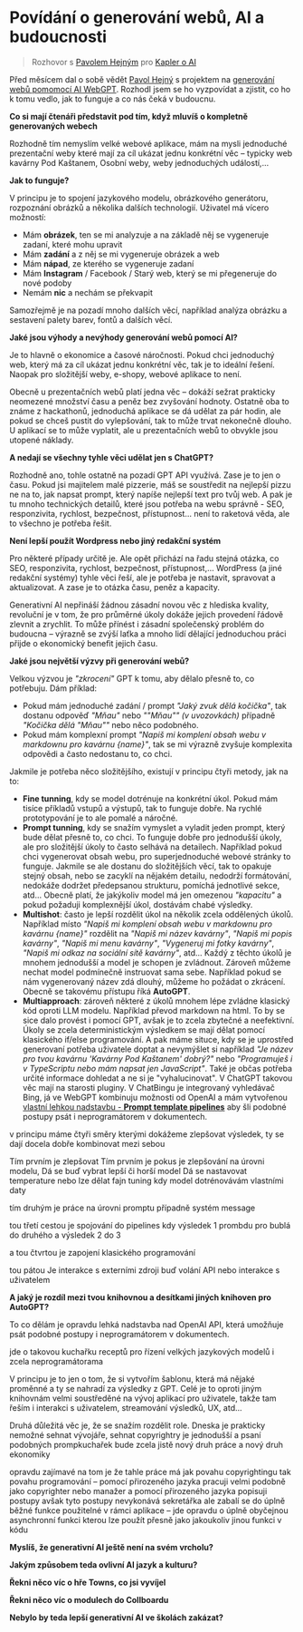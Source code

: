 # Povídání o generování webů, AI a budoucnosti

> Rozhovor s [Pavolem Hejným](https://www.pavolhejny.com/) pro [Kapler o AI](https://www.kapler.cz/category/AI/)

Před měsícem dal o sobě vědět [Pavol Hejný](https://www.pavolhejny.com/) s projektem na [generování webů pomomocí AI WebGPT](https://webgpt.cz/).
Rozhodl jsem se ho vyzpovídat a zjistit, co ho k tomu vedlo, jak to funguje a co nás čeká v budoucnu.

**Co si mají čtenáři představit pod tím, když mluvíš o kompletně generovaných webech**

Rozhodně tím nemyslím velké webové aplikace, mám na mysli jednoduché prezentační weby které mají za cíl ukázat jednu konkrétní věc – typicky web kavárny Pod Kaštanem, Osobní weby, weby jednoduchých událostí,...

**Jak to funguje?**

V principu je to spojení jazykového modelu, obrázkového generátoru, rozpoznání obrázků a několika dalších technologií.
Uživatel má vícero možností:

-   Mám **obrázek**, ten se mi analyzuje a na základě něj se vygeneruje zadaní, které mohu upravit
-   Mám **zadání** a z něj se mi vygeneruje obrázek a web
-   Mám **nápad**, ze kterého se vygeneruje zadaní
-   Mám **Instagram** / Facebook / Starý web, který se mi přegeneruje do nové podoby
-   Nemám **nic** a nechám se překvapit

Samozřejmě je na pozadí mnoho dalších věcí, například analýza obrázku a sestavení palety barev, fontů a dalších věcí.

**Jaké jsou výhody a nevýhody generování webů pomocí AI?**

Je to hlavně o ekonomice a časové náročnosti. Pokud chci jednoduchý web, který má za cíl ukázat jednu konkrétní věc, tak je to ideální řešení.
Naopak pro složitější weby, e-shopy, webové aplikace to není.

Obecně u prezentačních webů platí jedna věc – dokáží sežrat prakticky neomezené množství času a peněz bez zvyšování hodnoty.
Ostatně oba to známe z hackathonů, jednoduchá aplikace se dá udělat za pár hodin, ale pokud se chceš pustit do vylepšování, tak to může trvat nekonečně dlouho. U aplikací se to může vyplatit, ale u prezentačních webů to obvykle jsou utopené náklady.

**A nedají se všechny tyhle věci udělat jen s ChatGPT?**

Rozhodně ano, tohle ostatně na pozadí GPT API využívá. Zase je to jen o času. Pokud jsi majitelem malé pizzerie, máš se soustředit na nejlepší pizzu ne na to, jak napsat prompt, který napíše nejlepší text pro tvůj web. A pak je tu mnoho technických detailů, které jsou potřeba na webu správně - SEO, responzivita, rychlost, bezpečnost, přístupnost... není to raketová věda, ale to všechno je potřeba řešit.

**Není lepší použít Wordpress nebo jiný redakční systém**

Pro některé případy určitě je. Ale opět přichází na řadu stejná otázka, co SEO, responzivita, rychlost, bezpečnost, přístupnost,... WordPress (a jiné redakční systémy) tyhle věci řeší, ale je potřeba je nastavit, spravovat a aktualizovat. A zase je to otázka času, peněz a kapacity.

Generativní AI nepřináší žádnou zásadní novou věc z hlediska kvality, revoluční je v tom, že pro průměrné úkoly dokáže jejich provedení řádově zlevnit a zrychlit. To může přínést i zásadní společenský problém do budoucna – výrazně se zvýší laťka a mnoho lidí dělající jednoduchou práci přijde o ekonomický benefit jejich času.

**Jaké jsou největší výzvy při generování webů?**

Velkou výzvou je _"zkrocení"_ GPT k tomu, aby dělalo přesně to, co potřebuju. Dám příklad:

-   Pokud mám jednoduché zadání / prompt _"Jaký zvuk dělá kočička"_, tak dostanu odpověď _"Mňau"_ nebo *""*Mňau*""* _(v uvozovkách)_ případně *"Kočička dělá "*Mňau*""* nebo něco podobného.
-   Pokud mám komplexní prompt _"Napiš mi komplení obsah webu v markdownu pro kavárnu {name}"_, tak se mi výrazně zvyšuje komplexita odpovědi a často nedostanu to, co chci.

Jakmile je potřeba něco složitějšího, existují v principu čtyři metody, jak na to:

-   **Fine tunning**, kdy se model dotrénuje na konkrétní úkol. Pokud mám tisíce příkladů vstupů a výstupů, tak to funguje dobře. Na rychlé prototypování je to ale pomalé a náročné.
-   **Prompt tunning**, kdy se snažím vymyslet a vyladit jeden prompt, který bude dělat přesně to, co chci. To funguje dobře pro jednodušší úkoly, ale pro složitější úkoly to často selhává na detailech. Například pokud chci vygenerovat obsah webu, pro superjednoduché webové stránky to funguje. Jakmile se ale dostanu do složitějších věcí, tak to opakuje stejný obsah, nebo se zacyklí na nějakém detailu, nedodrží formátování, nedokáže dodržet předepsanou strukturu, pomíchá jednotlivé sekce, atd... Obecně platí, že jakýkoliv model má jen omezenou _"kapacitu"_ a pokud požaduji komplexnější úkol, dostávám chabé výsledky.
-   **Multishot**: často je lepší rozdělit úkol na několik zcela oddělených úkolů. Například místo _"Napiš mi komplení obsah webu v markdownu pro kavárnu {name}"_ rozdělit na _"Napiš mi název kavárny"_, _"Napiš mi popis kavárny"_, _"Napiš mi menu kavárny"_, _"Vygeneruj mi fotky kavárny"_, _"Napiš mi odkaz na sociální sítě kavárny"_, atd... Každý z těchto úkolů je mnohem jednodušší a model je schopen je zvládnout. Zároveň můžeme nechat model podmínečně instruovat sama sebe. Například pokud se nám vygenerovaný název zdá dlouhý, můžeme ho požádat o zkrácení. Obecně se takovému přístupu říká **AutoGPT**.
-   **Multiapproach**: zároveň některé z úkolů mnohem lépe zvládne klasický kód oproti LLM modelu. Například převod markdown na html. To by se sice dalo provést i pomocí GPT, avšak je to zcela zbytečné a neefektivní. Úkoly se zcela deterministickým výsledkem se mají dělat pomocí klasického if/else programování. A pak máme situce, kdy se je uprostřed generovaní potřeba uživatele doptat a nevymýšlet si například _"Je název pro tvou kavárnu 'Kavárny Pod Kaštanem' dobrý?"_ nebo _"Programuješ i v TypeScriptu nebo mám napsat jen JavaScript"_. Také je občas potřeba určité informace dohledat a ne si je "vyhalucinovat". V ChatGPT takovou věc mají na starosti pluginy. V ChatBingu je integrovaný vyhledávač Bing, já ve WebGPT kombinuju možnosti od OpenAI a mám vytvořenou [vlastní lehkou nadstavbu - **Prompt template pipelines**](https://github.com/webgptorg/ptp) aby šli podobné postupy psát i neprogramátorem v dokumentech.



v principu máme čtyři směry kterými dokážeme zlepšovat výsledek, ty se dají docela dobře kombinovat mezi sebou



Tím prvním je zlepšovat Tím prvním je pokus je zlepšování na úrovni modelu, Dá se buď vybrat lepší či horší model Dá se nastavovat temperature nebo lze dělat fajn tuning kdy model dotrénovávám vlastními daty


tím druhým je práce na úrovni promptu případně systém message

tou třetí cestou je spojování do pipelines kdy výsledek 1 prombdu pro bublá do druhého a výsledek 2 do 3

a tou čtvrtou je zapojení klasického programování

tou pátou Je interakce s externími zdroji buď volání API nebo interakce s uživatelem









**A jaký je rozdíl mezi tvou knihovnou a desítkami jiných knihoven pro AutoGPT?**

To co dělám je opravdu lehká nadstavba nad OpenAI API, která umožňuje psát podobné postupy i neprogramátorem v dokumentech.


jde o takovou kuchařku receptů pro řízení velkých jazykových modelů i zcela neprogramátorama

 V principu je to jen o tom, že si vytvořím šablonu, která má nějaké proměnné a ty se nahradí za výsledky z GPT. Celé je to oproti jiným knihovnám velmi soustředěné na vývoj aplikací pro uživatele, takže tam řeším i interakci s uživatelem, streamování výsledků, UX, atd...

Druhá důležitá věc je, že se snažím rozdělit role. Dneska je prakticky nemožné
sehnat vývojáře, sehnat copyrightry je jednodušší a psaní podobných prompkuchařek bude zcela jistě nový druh práce a nový druh ekonomiky

opravdu zajímavé na tom je že tahle práce má jak povahu copyrightingu tak povahu programování – pomocí přirozeného jazyka pracuji velmi podobně jako copyrighter nebo manažer a pomocí přirozeného jazyka popisuji postupy avšak tyto postupy nevykonává sekretářka ale zabalí se do úplně běžné funkce použitelné v rámci aplikace – jde opravdu o úplně obyčejnou asynchronní funkci kterou lze použít přesně jako jakoukoliv jinou funkci v kódu





**Myslíš, že generativní AI ještě není na svém vrcholu?**

<!--



zcela jistě splaskne bublina a mnoho projektů zkrachuje neuspěje nebo zapadne do zapomnění avšak to je naprosto v pořádku – v tuhle chvíli nevíme co dává smysl a Co nedává smysl a bez praktického otestování to ani nezjistíme

co jsem si však zcela jistý, že ještě Rozhodně nejsme Na Vrcholu – Například co se týká generování obrázků je situace taková, že naprostým etalonem je mit Journey 5.x avšak Mid Journey se nedá použít přes API jako komponenta aplikace takže nad ním ještě nemohou vznikat žádné sekundární služby

Dalí i Stable Fusion se tímto způsobem použít dá avšak ty jsou graficky na mnohem nižší úrovni jakmile však přijde Dalí tři případně Mid Journey otevře API přijde podobná vlna záplava sekundárních služeb jako teď probíhá nad textovými modely zároveň tam bude určitý synergický efekt protože pro mnoho věcí dává smysl tyhle dva typy modelů zkombinovat – například pro webgpt 

Také si je dobré uvědomit že chat GPT nebyl ani tolik technologický nebo Ai průlom ale spíš dokázali vytvořit naprosto kularvoucí UX pro už existující GPT které trochu doladili a vylepšili A dokázali vytvořit rozhraní které se kterým dokáže pracovat zcela běžný člověk

zároveň je












-->

<!--
ChatGPT nebyl technologickým průlomem ale UX/Aligment průlomem
-->

**Jakým způsobem teda ovlivní AI jazyk a kulturu?**

<!--
















-->

**Řekni něco víc o hře Towns, co jsi vyvíjel**

<!--
















-->

**Řekni něco víc o modulech do Collboardu**

<!--
















-->

**Nebylo by teda lepší generativní AI ve školách zakázat?**

<!--
















-->

<!--




















Kalkulačka
Musíme se naučit skákat z postavené laťky ne ze země přeskakovat laťku.
-->

<!--

======================================================================================================================

Jsi zkušený novinář a vydavatel, který se věnuje tématu umělé inteligence.
Před pár dny o sobě dal Pavol Hejný vědět s projektem na generování webů pomomocí AI.
Rozhodl jsi se ho vyzpovídat a zjistit, co ho k tomu vedlo, jak to funguje a co nás čeká v budoucnu.

Co zmínit v rozhovoru:

- Proč je generátor obrázků Dalle-3 velká věc [1]
- primární a sekundární služby: GPT a generování obrázků jsou *"pouze"* stavební bloky podobné jakými byl tranzistor [1]
- Do širokého povědomí dostal AI až ChatGPT, co je víc UX než technický průlom [2]
- Zcela jistě se vynoří spousta různých forem jak generativní AI ovládat [2]
- vznik zcela nového odvětví na pomezí programování a psaní textu
- programování má stejně daleko k matematice jako lingvistice i když běžný stereotyp ještě před pár lety byl že programování je primárně o matematice
- technologie zásnění kulturu- velmi pravděpodobně to budeme mít zásadní kulturní díla 21 století pomocí generativní umělé inteligence Případně se bude jednat o věc Na Pomezí kódu a textu například něco jako šablona nebo instrukce
- Já jsem primárně aplikační vývojář na výzkumník založil jsem H-edu colboard a teď mi dává smysl dělat tohle
- Dynamické galerie, divadlo či prezentace specificky pro publikum co mě ale napadá že by mohla být dokonalá forma Pro tuhle novou generativní technologie jsou počítačové hry například už před 15 lety Minecraft byl první hrou která masově rozšířila koncept procedurálně generovaných světů –
- Řekni mi o tom víc ty sám jsi vyvíjel počítačovou hru
- Důležité je vědět K čemu jsou technologie dobré A k čemu dobré nejsou – Každý by mě pokud lidé kteří Můj syn který má teď rok a půl bude Podle statistiky žít do roku 2100- není prakticky možné aby uspěl ve světě se znalostmi 20 století bude naprosto nutné je naprosto nutné a nejenom pro ní ale i pro mě naučit se pracovat s generativními velmi počítačové znalosti jsou prakticky jsou naprostá nezbytnost a obecně Těžko říct jestli je nutné umět programovat Spíš bych řekl že je důležité umět mít počítačové přemýšlení a umět skriptovat a také Těžko říct na kolik bude zásadní znalost mluvit v cizím jazykem – podle mě bude důležité umět mluvit a dorozumět se gramatika bude ale asi stále lépe a lépe pustínitelné jazykovými modely
- generativní textová umělá inteligence zcela jistě změní i povahu jazyka – mnoho věcí v jazyce vychází z technologických možností úplně jinak používáme jazyk v mluvené formě když přišla 19 století masová potřeba aby plošně populace uměla číst a psát nejenom mluvit přišla také potřeba kodifikovat pravidla
- Ztráta práce a etika přiznávání AI


Rozsah rozhovoru ideálně:
Počet znaků: 9021
Počet slov: 1364
Počet normostran: 5

---

[1] Ač se na první pohled může zdát, že se jedná o *"pouze další představení obrázkového generátoru"*, tak tomu však absolutně není.

Doposud byl hype a pozornost kolem primárních služeb, které poskytují *"cihly, maltu, beton, železo"* v podobě generátoru textu, generátoru obrázků, přepisu a syntézy zvuku,...

Přichází ale doba sekundárních služeb postavených z těchto ingrediencí, které budou umět generovat kompletní kulturní jednotky např. celé knihy, prezentace, návrhy fyzických produktů, matematické důkazy, návrhy byznys plánů, složení celého koncertu, navržení galerie nebo vygenerování celého webu.

Já pracuji na službě, která umí z různých zadání i pouhých nápadů generovat kompletní weby se vším všudy. A nové Dalle bude game changer:

Na vygenerování webu potřebuje @Aiwebdesigner jak dobrý generátor textů, ale také mít k dispozici dobrý generátor obrázků. Doposud byl etalonem MidJourney 5.X, který byl míle napřed oproti Dalle i jakémukoliv modelu Stable Difusion.

Poblém je však ten, že MidJouney nelze použít jako API; respektive vše lze teoreticky použít jako API a já jsem to poměrně složitě řešil tak, že jsem si do kontrolovaného prohlížeče pomocí Puppeteeru a posílal přes interní frontu zadání a pak je vytahoval jiným skriptem 🤯 – extrémně složité nespolehlivé řešení.
A hlavně vygenerování jednoho obrázku tímhle způsobem trvá cca 3 minuty + je to právně a licenčně na hraně.

Jakmile bude existovat generátor obrázků srovnatelný s MJ5, který lze použít jako stavební blok aplikace, najednou to odemkne potenciál všem sekundárním aplikacím a ještě uvidíme zajímavé věci.


---

[2] Opravdu hodně se mi líbí, jak se teď poprvé po dlouhé době vytváří zcela nový aplikační/UI/UX form-factor nad generativním AI.

V principu máme hodně pokročilou surovou technologii která umí pokračovat v libovolném textu, do jak ji zabalíme a prezentujeme uživateli může mít 1000 různých podob.

- Chat(GPT) byl právě jedna z takových podob a ač tu GPT bylo několik let před ChatGPT, tak pro drtivou většinu populace byl průlom právě ten chat.
- Další forma je (GitHub) copilot.
- A ještě trochu jiná je jediné políčko z požadavky.
- A také zajímavě má tuhle věc řešené Notion.
- A také nelze nezmínit Grammarly a Deepl

---

A nyní veď rozhovor.

-->
